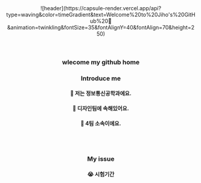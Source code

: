 <div align="center"> 
![header](https://capsule-render.vercel.app/api?type=waving&color=timeGradient&text=Welcome%20to%20Jiho's%20GitHub%20👋&animation=twinkling&fontSize=35&fontAlignY=40&fontAlign=70&height=250)
<br/>
<br/>
<br/>

### wlecome my github home

### Introduce me
#### 📰 저는 정보통신공학과에요.
#### 🎨 디자인팀에 속해있어요.
#### 🚪 4팀 소속이에요.
<br/>
<br/>

### My issue
####  :sob: 시험기간
